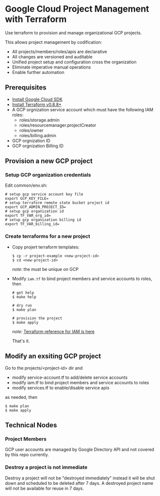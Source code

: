 # Google Cloud Project Management with Terraform

Use terraform to provision and manage organizational GCP projects.

This allows project management by codification:

* All projects/members/roles/apis are declarative
* All changes are versioned and auditable
* Unified project setup and configuration cross the organization
* Eliminate imperative manual operations
* Enable further automation


## Prerequisites

* [Install Google Cloud SDK](https://cloud.google.com/container-engine/docs/before-you-begin)
* [Install Terraform v0.8.8+](https://www.terraform.io/intro/getting-started/install.html) 
* A GCP orgnization service account which must have the following IAM roles:
  * roles/storage.admin
  * roles/resourcemanager.projectCreator 
  * roles/owner
  * roles/billing.admin
* GCP orgnization ID
* GCP orgnization Billing ID



## Provision a new GCP project

### Setup GCP organization credentials

Edit common/env.sh:

```
# setup gcp service account key file
export GCP_KEY_FILE=
# setup terraform remote state bucket project id
export GCP_ADMIN_PROJECT_ID=
# setup gcp organization id
export TF_VAR_org_id=
# setup gcp organization billing id
export TF_VAR_billing_id=
```

### Create terraforms for a new project

* Copy projert terraform templates:

  ```
  $ cp -r project-example <new-project-id>
  $ cd <new-project-id>
  ```
  _note_: the <new-project-id> must be unique on GCP

* Modify `iam.tf` to bind project members and service accounts to roles, then

  ```
  # get help
  $ make help

  # dry run
  $ make plan

  # provision the project
  $ make apply
  ```
  _note_: [Terraform reference for IAM is here](https://www.terraform.io/docs/providers/google/)

  That's it.

## Modify an exsiting GCP project

Go to the projects/\<project-id\> dir and 

  * modify service-account.tf to add/delete service accounts
  * modify iam.tf to bind project members and service accounts to roles
  * modify services.tf to enable/disable service apis

  as needed, then

  ```
  $ make plan
  $ make apply
  ```
  
## Technical Nodes

### Project Members
GCP user accounts are managed by Google Directory API and not covered by this repo currently. 

### Destroy a project is not immediate

Destroy a project will not be "destroyed immediately" instead it will be shut down and scheduled to be deleted after 7 days. 
A destroyed project name will not be available for reuse in 7 days.
